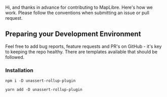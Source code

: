 Hi, and thanks in advance for contributing to MapLibre. Here's how we work. Please follow the conventions when submitting an issue or pull request.

## Preparing your Development Environment

Feel free to add bug reports, feature requests and PR's on GitHub - it's key to keeping the repo healthy. There are templates available that should be followed.

### Installation

`npm i -D unassert-rollup-plugin`

`yarn add -D unassert-rollup-plugin`